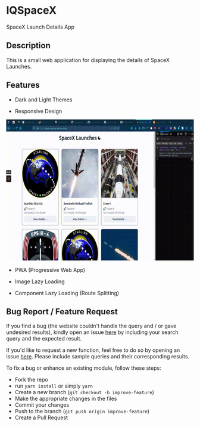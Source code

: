 # IQSpaceX
SpaceX Launch Details App
## Description

This is a small web application for displaying the details of SpaceX Launches.


## Features

- Dark and Light Themes

- Responsive Design

![Resposive Deisgn](./screenshots/ResponsiveDesign.gif)

- PWA (Progressive Web App)

- Image Lazy Loading

- Component Lazy Loading (Route Splitting)

## Bug Report / Feature Request

If you find a bug (the website couldn't handle the query and / or gave undesired results), kindly open an issue [here](https://github.com/HarshaVardhanNakkina/spacex-graphql-api/issues/new) by including your search query and the expected result.

If you'd like to request a new function, feel free to do so by opening an issue [here](https://github.com/JerryVanZyliq/IQSpaceX/issues/new). Please include sample queries and their corresponding results.


To fix a bug or enhance an existing module, follow these steps:

- Fork the repo
- run `yarn install` or simply `yarn`
- Create a new branch (`git checkout -b improve-feature`)
- Make the appropriate changes in the files
- Commit your changes
- Push to the branch (`git push origin improve-feature`)
- Create a Pull Request


